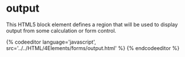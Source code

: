 # output

This HTML5 block element defines a region that will be used to display output from some calculation or form control.

{% codeeditor language='javascript', src='../../HTML/4Elements/forms/output.html' %}
{% endcodeeditor %}